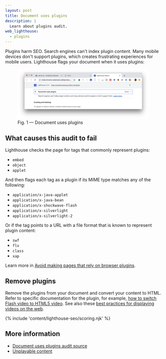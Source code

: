 ```yaml
---
layout: post
title: Document uses plugins
description: |
  Learn about plugins audit.
web_lighthouse:
  - plugins
---
```


Plugins harm SEO. Search engines can't index plugin content.
Many mobile devices don't support plugins,
which creates frustrating experiences for mobile users.
Lighthouse flags your document when it uses plugins:

<figure class="w-figure">
  <img class="w-screenshot w-screenshot--filled" src="plugins.png" alt="Lighthouse audit showing document uses plugins">
  <figcaption class="w-figcaption">
    Fig. 1 — Document uses plugins
  </figcaption>
</figure>

## What causes this audit to fail

Lighthouse checks the page for tags that commonly represent plugins:

- `embed`
- `object`
- `applet`

And then flags each tag as a plugin if its MIME type matches any of the following:

- `application/x-java-applet`
- `application/x-java-bean`
- `application/x-shockwave-flash`
- `application/x-silverlight`
- `application/x-silverlight-2`

Or if the tag points to a URL with a file format that is known to represent plugin content:

- `swf`
- `flv`
- `class`
- `xap`

Learn more in [Avoid making pages that rely on browser plugins](/remove-browser-plugins).

## Remove plugins

Remove the plugins from your document and convert your content to HTML.
Refer to specific documentation for the plugin,
for example, [how to switch Flash video to HTML5 video](https://developer.mozilla.org/en-US/docs/Plugins/Flash_to_HTML5/Video).
See also these
[best practices for displaying videos on the web](https://developers.google.com//web/fundamentals/media/video).

{% include 'content/lighthouse-seo/scoring.njk' %}

## More information

- [Document uses plugins audit source](https://github.com/GoogleChrome/lighthouse/blob/master/lighthouse-core/audits/seo/plugins.js)
- [Unplayable content](https://developers.google.com/search/mobile-sites/mobile-seo/common-mistakes#unplayable-content)
